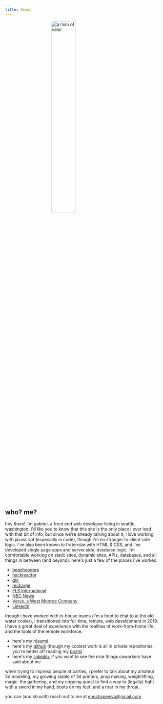 ```yaml
---
title: About
---
```


<style>
img {
    display: block; 
    margin: 0 auto; 
    border-radius: 10px; 
    width: 40%;
}

@media only screen and (max-width: 600px) {
  img {
    width: 80%;
  }
}
</style>

<img src="/assets/img/about/a-true-professional.png" alt="a man of valor" />

## who? me?

hey there! i'm gabriel, a front end web developer living in seattle, washington. i'd like you to know that this site is the only place i ever lead with that bit of info, but since we're already talking about it, i love working with javascript (especially in node), though i'm no stranger to client side logic. i've also been known to fraternize with HTML & CSS, and i've developed single page apps and server side, database logic. i'm comfortable working on static sites, dynamic sites, APIs, databases, and all things in between (and beyond). here's just a few of the places i've worked:

* [beachcoders](https://beachcoders.com)
* [hackreactor](https://www.hackreactor.com)
* [glo](https://www.glo.com)
* [recharge](https://rechargepayments.com/)
* [FLS International](https://www.linkedin.com/company/fls-international/)
* [NBC News](https://www.nbcnews.com/)
* [Verys, a West Monroe Company](https://view.westmonroe.com/verys/p/1)
* [LinkedIn](https://www.linkedin.com/)

though i have worked with in-house teams (i'm a hoot to chat to at the old water cooler), i transitioned into full time, remote, web development in 2019. i have a great deal of experience with the realities of work-from-home life, and the tools of the remote workforce.

- here's my [résumé](https://docs.google.com/document/d/18aB1gV9nbEsj36O1ULnJs-pF1VNVbuvNH7Hq1EWfCrM/edit?usp=sharing).
- here's my [github](https://github.com/EnochSpevivo) (though my coolest work is all in private repositories. you're better off reading my [posts](/)).
- here's my [linkedin](https://www.linkedin.com/in/gabriel-gonzalvez-927b51ab/), if you want to see the nice things coworkers have said about me

when trying to impress people at parties, i prefer to talk about my amateur 3d modeling, my growing stable of 3d printers, prop making, weightlifting, magic: the gathering, and my ongoing quest to find a way to (legally) fight with a sword in my hand, boots on my feet, and a roar in my throat.

you can (and should!) reach out to me at [enochspevivo@gmail.com](mailto:enochspevivo@gmail.com)
